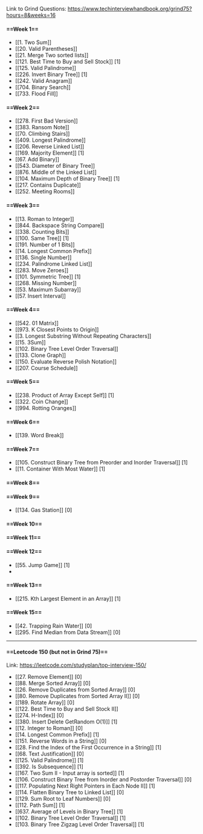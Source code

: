 Link to Grind Questions: https://www.techinterviewhandbook.org/grind75?hours=8&weeks=16
#### ==Week 1==
- [[1. Two Sum]]
- [[20. Valid Parentheses]]
- [[21. Merge Two sorted lists]]
- [[121. Best Time to Buy and Sell Stock]] [1]
- [[125. Valid Palindrome]]
- [[226. Invert Binary Tree]] [1]
- [[242. Valid Anagram]]
- [[704. Binary Search]]
- [[733. Flood Fill]]

#### ==Week 2==
- [[278. First Bad Version]]
- [[383. Ransom Note]]
- [[70. Climbing Stairs]]
- [[409. Longest Palindrome]]
- [[206. Reverse Linked List]]
- [[169. Majority Element]] [1]
- [[67. Add Binary]]
- [[543. Diameter of Binary Tree]]
- [[876. Middle of the Linked List]]
- [[104. Maximum Depth of Binary Tree]] [1]
- [[217. Contains Duplicate]]
- [[252. Meeting Rooms]]

#### ==Week 3==
- [[13. Roman to Integer]]
- [[844. Backspace String Compare]]
- [[338. Counting Bits]]
- [[100. Same Tree]] [1]
- [[191. Number of 1 Bits]]
- [[14. Longest Common Prefix]]
- [[136. Single Number]]
- [[234. Palindrome Linked List]]
- [[283. Move Zeroes]]
- [[101. Symmetric Tree]] [1]
- [[268. Missing Number]]
- [[53. Maximum Subarray]]
- [[57. Insert Interval]]

#### ==Week 4==
- [[542. 01 Matrix]]
- [[973. K Closest Points to Origin]]
- [[3. Longest Substring Without Repeating Characters]]
- [[15. 3Sum]]
- [[102. Binary Tree Level Order Traversal]]
- [[133. Clone Graph]]
- [[150. Evaluate Reverse Polish Notation]]
- [[207. Course Schedule]]

#### ==Week 5==
- [[238. Product of Array Except Self]] [1]
- [[322. Coin Change]]
- [[994. Rotting Oranges]]

#### ==Week 6==
- [[139. Word Break]]

#### ==Week 7==
- [[105. Construct Binary Tree from Preorder and Inorder Traversal]] [1]
- [[11. Container With Most Water]] [1]

#### ==Week 8==

#### ==Week 9==
- [[134. Gas Station]] [0]

#### ==Week 10==

#### ==Week 11==

#### ==Week 12==
- [[55. Jump Game]] [1]
-

#### ==Week 13==
- [[215. Kth Largest Element in an Array]] [1]

#### ==Week 15==
- [[42. Trapping Rain Water]] [0]
- [[295. Find Median from Data Stream]] [0]

--- 

#### ==Leetcode 150 (but not in Grind 75)==
Link: https://leetcode.com/studyplan/top-interview-150/

- [[27. Remove Element]] [0]
- [[88. Merge Sorted Array]] [0]
- [[26. Remove Duplicates from Sorted Array]] [0]
- [[80. Remove Duplicates from Sorted Array II]] [0]
- [[189. Rotate Array]] [0]
- [[122. Best Time to Buy and Sell Stock II]]
- [[274. H-Index]] [0]
- [[380. Insert Delete GetRandom O(1)]] [1]
- [[12. Integer to Roman]] [0]
- [[14. Longest Common Prefix]] [1]
- [[151. Reverse Words in a String]] [0]
- [[28. Find the Index of the First Occurrence in a String]] [1]
- [[68. Text Justification]] [0]
- [[125. Valid Palindrome]] [1]
- [[392. Is Subsequence]] [1]
- [[167. Two Sum II - Input array is sorted]] [1]
- [[106. Construct Binary Tree from Inorder and Postorder Traversal]] [0]
- [[117. Populating Next Right Pointers in Each Node II]] [1]
- [[114. Flatten Binary Tree to Linked List]] [0]
- [[129. Sum Root to Leaf Numbers]] [0]
- [[112. Path Sum]] [1]
- [[637. Average of Levels in Binary Tree]] [1]
- [[102. Binary Tree Level Order Traversal]] [1]
- [[103. Binary Tree Zigzag Level Order Traversal]] [1]